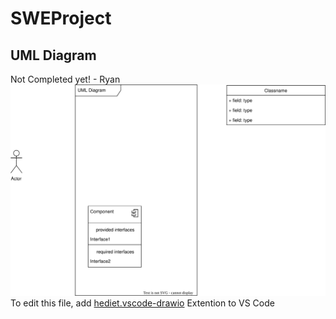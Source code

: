 # SWEProject

## UML Diagram

Not Completed yet! - Ryan
![UML Diagram](UML_Diagram.drawio.svg)
To edit this file, add [hediet.vscode-drawio](https://marketplace.visualstudio.com/items?itemName=hediet.vscode-drawio) Extention to VS Code
